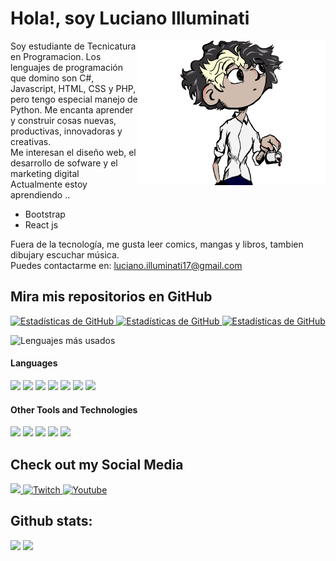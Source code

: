 <h1>Hola!, soy Luciano Illuminati</h1>
<img align="right" width=300px alt="Pequeña caricatura de mi" src="ayo.png">
<p>
Soy estudiante de Tecnicatura en Programacion. Los lenguajes de programación que domino son C#, Javascript, HTML, CSS y PHP, pero tengo especial manejo de Python. Me encanta aprender y construir cosas nuevas, productivas, innovadoras y creativas.<br>  
Me interesan el diseño web, el desarrollo de sofware y el marketing digital<br>
Actualmente estoy aprendiendo ..
<ul><li>Bootstrap</li>
<li>React js</li></ul>
Fuera de la tecnología, me gusta leer comics, mangas y libros, tambien dibujary escuchar música. <br>
Puedes contactarme en: <a href="luciano.illuminati17@gmail.com">luciano.illuminati17@gmail.com</a>  
</p>

<h2>Mira mis repositorios en GitHub</h2>
<div>
  <p>
    <a href="https://github.com/Luci-fer666/Raiting-Games.git">
      <img src="https://github-readme-stats.vercel.app/api/pin/?username=Luci-fer666&repo=Raiting-Games" alt="Estadísticas de GitHub">
    </a>
    <a href="https://github.com/Luci-fer666/Formula-Resolvente-Python-TKINTER.git">
      <img src="https://github-readme-stats.vercel.app/api/pin/?username=Luci-fer666&repo=Formula-Resolvente-Python-TKINTER" alt="Estadísticas de GitHub">
    </a>
    <a href="https://github.com/Luci-fer666/Psudo-Galaga-C-Console">
      <img src="https://github-readme-stats.vercel.app/api/pin/?username=Luci-fer666&repo=Psudo-Galaga-C-Console" alt="Estadísticas de GitHub">
    </a>
  </p>
</div>

![Lenguajes más usados](https://github-readme-stats.vercel.app/api/top-langs/?username=Luci-fer666&layout=compact)

<h4> Languages </h4>
<span> 
  <img src="https://img.shields.io/badge/HTML5-E34F26?style=for-the-badge&logo=html5&logoColor=white">
  <img src="https://img.shields.io/badge/CSS3-1572B6?style=for-the-badge&logo=css3&logoColor=white">
  <img src="https://img.shields.io/badge/php-%23777BB4.svg?style=for-the-badge&logo=php&logoColor=white">
  <img src="https://img.shields.io/badge/JavaScript-F7DF1E?style=for-the-badge&logo=javascript&logoColor=black">
  <img src="https://img.shields.io/badge/Java-ED8B00?style=for-the-badge&logo=java&logoColor=white">
  <img src="https://img.shields.io/badge/c%23-%23239120.svg?style=for-the-badge&logo=csharp&logoColor=white">
  <img src="https://img.shields.io/badge/python-3670A0?style=for-the-badge&logo=python&logoColor=ffdd54">
</span>

<h4> Other Tools and Technologies </h4>
<span>
  <img src="https://img.shields.io/badge/.NET-5C2D91?style=for-the-badge&logo=.net&logoColor=white">
  <img src="https://img.shields.io/badge/flask-%23000.svg?style=for-the-badge&logo=flask&logoColor=white">
  <img src="https://img.shields.io/badge/Git-F05032?style=for-the-badge&logo=git&logoColor=white">
  <img src="https://img.shields.io/badge/MySQL-00000F?style=for-the-badge&logo=mysql&logoColor=white">
  <img src="https://img.shields.io/badge/unity-%23000000.svg?style=for-the-badge&logo=unity&logoColor=white">
</span>

<h2>Check out my Social Media</h2>
<a href= "https://www.instagram.com/illuminati.luci616?igsh=a2psejRqZHV6b2hp">
    <img src="https://img.shields.io/badge/Instagram-%23E4405F.svg?style=for-the-badge&logo=Instagram&logoColor=white">
</a>
<a href="https://www.linkedin.com/in/luciano-illuminati" >
  <img src="https://img.shields.io/badge/linkedin-%230077B5.svg?style=for-the-badge&logo=linkedin&logoColor=white" alt="Twitch">
</a>
<a href="https://www.youtube.com/@luciilluminati46">
  <img src="https://img.shields.io/badge/YouTube-%23FF0000.svg?style=for-the-badge&logo=YouTube&logoColor=white" alt="Youtube">
</a>
<h2>Github stats:</h2> 

[![](https://github-readme-stats.vercel.app/api?username=Luci-fer666&show_icons=true&theme=tokyonight&hide_border=true&locale=en)](https://github.com/Luci-fer666)
[![](https://github-readme-streak-stats.herokuapp.com/?user=Luci-fer666&theme=material-palenight)](https://github.com/Luci-fer666)



